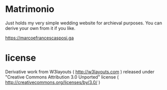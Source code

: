 # Matrimonio
Just holds my very simple wedding website for archieval purposes. You can derive your own from it if you like.

https://marcoefrancescasposi.ga

# license
Derivative work from W3layouts ( http://w3layouts.com ) released under "Creative Commons Attribution 3.0 Unported" license ( http://creativecommons.org/licenses/by/3.0/ )
